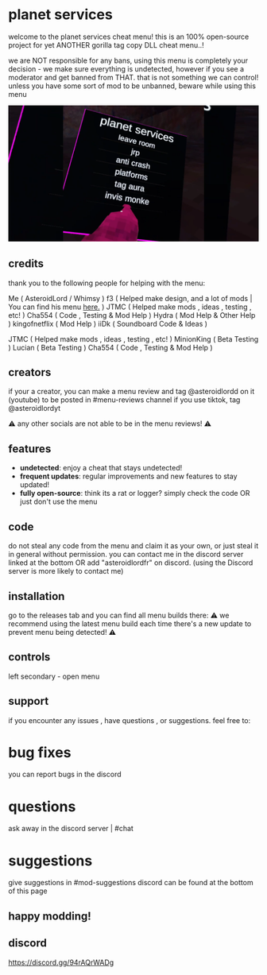 # planet services

welcome to the planet services cheat menu! this is an 100% open-source project for yet ANOTHER gorilla tag copy DLL cheat menu..!

we are NOT responsible for any bans, using this menu is completely your decision - we make sure everything is undetected, however if you see a moderator and get banned from THAT. that is not something we can control!
unless you have some sort of mod to be unbanned, beware while using this menu

![picture](https://github.com/whimsylmao/planetservices/blob/main/images/image_2025-02-04_190442658.png)

## credits

thank you to the following people for helping with the menu:

Me ( AsteroidLord / Whimsy )
f3 ( Helped make design, and a lot of mods | You can find his menu [here.](https://github.com/Fevps/Rift) )
JTMC ( Helped make mods , ideas , testing , etc! )
Cha554 ( Code , Testing & Mod Help )
Hydra ( Mod Help & Other Help )
kingofnetflix ( Mod Help )
iiDk ( Soundboard Code & Ideas )

JTMC ( Helped make mods , ideas , testing , etc! )
MinionKing ( Beta Testing )
Lucian ( Beta Testing )
Cha554 ( Code , Testing & Mod Help )

## creators

if your a creator, you can make a menu review and tag @asteroidlordd on it (youtube) to be posted in #menu-reviews channel
if you use tiktok, tag @asteroidlordyt

⚠️ any other socials are not able to be in the menu reviews! ⚠️

## features

- **undetected**: enjoy a cheat that stays undetected!
- **frequent updates**: regular improvements and new features to stay updated!
- **fully open-source**: think its a rat or logger? simply check the code OR just don't use the menu

## code

do not steal any code from the menu and claim it as your own, or just steal it in general without permission.
you can contact me in the discord server linked at the bottom OR add "asteroidlordfr" on discord. (using the Discord server is more likely to contact me)

## installation

go to the releases tab and you can find all menu builds there:
⚠️ we recommend using the latest menu build each time there's a new update to prevent menu being detected! ⚠️

## controls

left secondary - open menu

## support

if you encounter any issues , have questions , or suggestions. feel free to:

# bug fixes
you can report bugs in the discord

# questions
ask away in the discord server | #chat

# suggestions
give suggestions in #mod-suggestions
discord can be found at the bottom of this page

## happy modding!

## discord
https://discord.gg/94rAQrWADg
